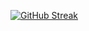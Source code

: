 [![GitHub Streak](https://streak-stats.demolab.com?user=YiJio&theme=transparent&hide_border=true&border_radius=4&card_width=400&card_height=120&stroke=6EA5D780&ring=6EA5D780&fire=6EA5D7&sideNums=6EA5D7&currStreakNum=6EA5D7&currStreakLabel=FFFFFF)](https://git.io/streak-stats)

<!--
**YiJio/YiJio** is a ✨ _special_ ✨ repository because its `README.md` (this file) appears on your GitHub profile.

Here are some ideas to get you started:

- 🔭 I’m currently working on ...
- 🌱 I’m currently learning ...
- 👯 I’m looking to collaborate on ...
- 🤔 I’m looking for help with ...
- 💬 Ask me about ...
- 📫 How to reach me: ...
- 😄 Pronouns: ...
- ⚡ Fun fact: ...
-->
